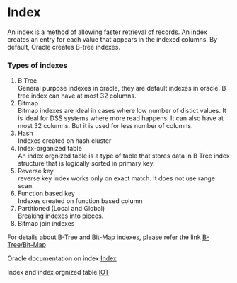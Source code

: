 # Index

An index is a method of allowing faster retrieval of records. An index creates an entry for each value that appears in the indexed columns. By default, Oracle creates B-tree indexes.

### Types of indexes

1. B Tree  
    General purpose indexes in oracle, they are default indexes in oracle.
    B tree index can have at most 32 columns. 
2. Bitmap  
   Bitmap indexes are ideal in cases where low number of distict values. It is ideal for DSS systems where more read happens. 
   It can also have at most 32 columns. But it is used for less number of columns.
3. Hash  
   Indexes created on hash cluster
4. Index-organized table  
   An index orgnized table is a type of table that stores data in B Tree index structure that is logically sorted in primary key.
5. Reverse key  
   reverse key index works only on exact match. It does not use range scan.
6. Function based key  
   Indexes created on function based column
7. Partitioned (Local and Global)  
   Breaking indexes into pieces. 
8. Bitmap join indexes  

For details about B-Tree and Bit-Map indexes, please refer the link [B-Tree/Bit-Map](https://www.oracle.com/technetwork/articles/sharma-indexes-093638.html)

Oracle documentation on index [Index](https://docs.oracle.com/cd/B12037_01/server.101/b10759/statements_5010.htm)

Index and index orgnized table [IOT](https://docs.oracle.com/cd/E11882_01/server.112/e40540/indexiot.htm#CNCPT721)
